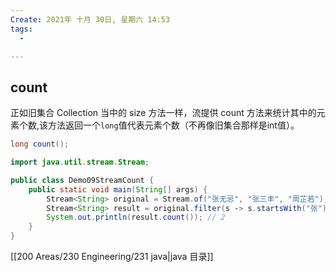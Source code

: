 ```yaml
---
Create: 2021年 十月 30日, 星期六 14:53
tags: 
  - 

---
```

## count

正如旧集合 Collection 当中的 size 方法一样，流提供 count 方法来统计其中的元素个数,该方法返回一个`long`值代表元素个数（不再像旧集合那样是int值）。

```java
long count();
```

```java
import java.util.stream.Stream;

public class Demo09StreamCount {
    public static void main(String[] args) { 
        Stream<String> original = Stream.of("张无忌", "张三丰", "周芷若"); 
        Stream<String> result = original.filter(s ‐> s.startsWith("张"));
        System.out.println(result.count()); // 2 
    }
}
```

[[200 Areas/230 Engineering/231 java|java 目录]]